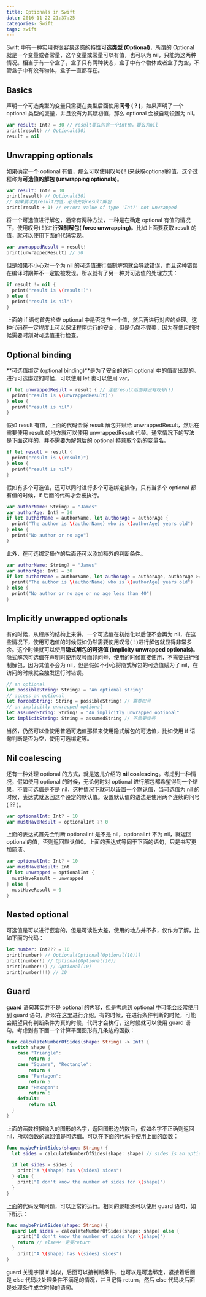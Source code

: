 ```yaml
---
title: Optionals in Swift
date: 2016-11-22 21:37:25
categories: Swift
tags: swift
---
```


Swift 中有一种实用也很容易迷惑的特性**可选类型 (Optional)**，所谓的 Optional 就是一个变量或者常量，这个变量或常量可以有值，也可以为 nil，只能为这两种情况。相当于有一个盒子，盒子只有两种状态，盒子中有个物体或者盒子为空，不管盒子中有没有物体，盒子一直都存在。

## Basics

声明一个可选类型的变量只需要在类型后面使用**问号 ( ? )**，如果声明了一个 optional 类型的变量，并且没有为其赋初值，那么 optional 会被自动设置为 nil。

```swift
var result: Int? = 30 // result要么包含一个Int值，要么为nil
print(result) // Optional(30)
result = nil
```

<!---more--->

## Unwrapping optionals

如果确定一个 optional 有值，那么可以使用叹号( ! )来获取optional的值，这个过程称为**可选值的解包 (unwrapping optionals)**。

```swift
var result: Int? = 30
print(result) // Optional(30)
// 如果要改变result的值，必须先将result解包
print(result + 1) // error: value of type 'Int?' not unwrapped
```

将一个可选值进行解包，通常有两种方法，一种是在确定 optional 有值的情况下，使用叹号( ! )进行**强制解包( force unwrapping)**。比如上面要获取 result 的值，就可以使用下面的代码实现。	

```swift
var unwrappedResult = result! 
print(unwrappedResult) // 30
```

但是如果不小心对一个为 nil 的可选值进行强制解包就会导致错误，而且这种错误在编译时期并不一定能被发现。所以就有了另一种对可选值的处理方式：

```swift
if result != nil {
  print("result is \(result!)")
} else {
  print("result is nil")
}
```

上面的 if 语句首先检查 optional 中是否包含一个值，然后再进行对应的处理。这种代码在一定程度上可以保证程序运行的安全，但是仍然不完美，因为在使用的时候需要时刻对可选值进行检查。

## Optional binding

**可选值绑定 (optional binding)**是为了安全的访问 optional 中的值而出现的。进行可选绑定的时候，可以使用 let 也可以使用 var。

```swift
if let unwrappedResult = result { // 注意result后面并没有叹号(!)
  print("result is \(unwrappedResult)")
} else {
  print("result is nil")
}
```

假如 result 有值，上面的代码会将 result 解包并赋给 unwrappedResult，然后在需要使用 result 的地方就可以使用 unwrappedResult 代替。通常情况下的写法是下面这样的，并不需要为解包后的 optional 特意取个新的变量名。

```swift
if let result = result {
  print("result is \(result)")
} else {
  print("result is nil")
}
```

假如有多个可选值，还可以同时进行多个可选绑定操作，只有当多个 optional 都有值的时候，if 后面的代码才会被执行。

```swift
var authorName: String? = "James"
var authorAge: Int? = 30
if let authorName = authorName, let authorAge = authorAge {
  print("The author is \(authorName) who is \(authorAge) years old")
} else {
  print("No author or no age")
}
```

 此外，在可选绑定操作的后面还可以添加额外的判断条件。

```swift
var authorName: String? = "James"
var authorAge: Int? = 30
if let authorName = authorName, let authorAge = authorAge, authorAge >= 40 {
  print("The author is \(authorName) who is \(authorAge) years old")
} else {
  print("No author or no age or no age less than 40")
}
```

## Implicitly unwrapped optionals

有的时候，从程序的结构上来讲，一个可选值在初始化以后便不会再为 nil，在这些情况下，使用可选值的时候假如仍然需要使用叹号( ! )进行解包就显得非常多余。这个时候就可以使用**隐式解包的可选值 (implicity unwrapped optionals)**。隐式解包可选值在声明时使用叹号而非问号，使用的时候直接使用，不需要进行强制解包，因为其值不会为 nil，但是假如不小心将隐式解包的可选值赋为了 nil，在访问的时候就会触发运行时错误。

```swift
// an optional
let possibleString: String? = "An optional string"
// access an optional
let forcedString: String = possibleString! // 需要叹号
// an implicitly unwrapped optional
let assumedString: String! = "An implicitly unwrapped optional"
let implicitString: String = assumedString // 不需要叹号
```

当然，仍然可以像使用普通可选值那样来使用隐式解包的可选值，比如使用 if 语句判断是否为空，使用可选绑定等。

## Nil coalescing

还有一种处理 optional 的方式，就是这儿介绍的 **nil coalescing**。考虑到一种情况，假如使用 optional 的时候，无论何时对 optional 进行解包都希望得到一个结果，不管可选值是不是 nil，这种情况下就可以设置一个默认值，当可选值为 nil 的时候，表达式就返回这个设定的默认值。设置默认值的语法是使用两个连续的问号( ?? )。

```swift
var optionalInt: Int? = 10
var mustHaveResult = optionalInt ?? 0 
```

上面的表达式首先会判断 optionalInt 是不是 nil，optionalInt 不为 nil，就返回 optional的值，否则返回默认值0。上面的表达式等同于下面的语句，只是书写更加简洁。

```swift
var optionalInt: Int? = 10
var mustHaveResult: Int
if let unwrapped = optionalInt {
  mustHaveResult = unwrapped
} else {
  mustHaveResult = 0
}
```

## Nested optional

可选值是可以进行嵌套的，但是可读性太差，使用的地方并不多，仅作为了解，比如下面的代码：

```swift
let number: Int??? = 10
print(number) // Optional(Optional(Optional(10)))
print(number!) // Optional(Optional(10))
print(number!!) // Optional(10)
print(number!!!) // 10
```

## Guard

**guard** 语句其实并不是 optional 的内容，但是考虑到 optional 中可能会经常使用到 guard 语句，所以在这里进行介绍。有的时候，在进行条件判断的时候，可能会期望只有判断条件为真的时候，代码才会执行，这时候就可以使用 guard 语句。考虑到有下面一个计算平面图形有几条边的函数：

```swift
func calculateNumberOfSides(shape: String) -> Int? {
  switch shape {
    case "Triangle":
    	return 3
    case "Square", "Rectangle":
    	return 4
    case "Pentagon":
    	return 5
    case "Hexagon":
    	return 6
    default:
    	return nil
  }
}
```

上面的函数根据输入的图形的名字，返回图形边的数目，假如名字不正确则返回 nil，所以函数的返回值是可选值。可以在下面的代码中使用上面的函数：

```swift
func maybePrintSides(shape: String) {
  let sides = calculateNumberOfSides(shape: shape) // sides is an optional
  
  if let sides = sides {
    print("A \(shape) has \(sides) sides")
  } else {
    print("I don't know the number of sides for \(shape)")
  }
}
```

上面的代码没有问题，可以正常的运行。相同的逻辑还可以使用 guard 语句，如下所示：

```swift
func maybePrintSides(shape: String) {
  guard let sides = calculateNumberOfSides(shape: shape) else {
	print("I don't know the number of sides for \(shape)")
	return // else中一定要return
  }
	print("A \(shape) has \(sides) sides")
}
```

guard 关键字跟 if 类似，后面可以接判断条件，也可以是可选绑定，紧接着后面是 else 代码块处理条件不满足的情况，并且记得 return，然后 else 代码块后面是处理条件成立时候的语句。